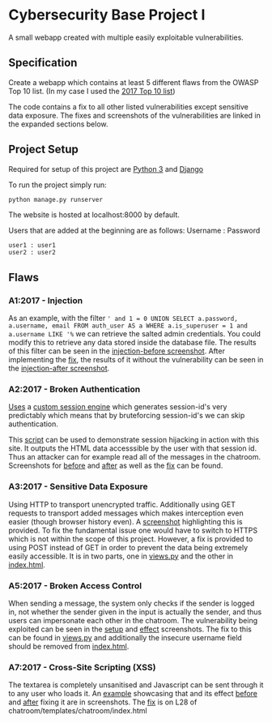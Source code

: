 # Cybersecurity Base Project I
A small webapp created with multiple easily exploitable vulnerabilities.

## Specification
Create a webapp which contains at least 5 different flaws from the OWASP Top 10 list. (In my case I used the [2017 Top 10 list](https://raw.githubusercontent.com/OWASP/Top10/master/2017/OWASP%20Top%2010-2017%20(en).pdf))

The code contains a fix to all other listed vulnerabilities except sensitive data exposure. The fixes and screenshots of the vulnerabilities are linked in the expanded sections below.

## Project Setup
Required for setup of this project are [Python 3](https://www.python.org/downloads/) and [Django](https://pypi.org/project/Django/)

To run the project simply run:

```python
python manage.py runserver
```

The website is hosted at localhost:8000 by default.

Users that are added at the beginning are as follows:
Username : Password
```
user1 : user1
user2 : user2
```

## Flaws
### A1:2017 - Injection

As an example, with the filter ```' and 1 = 0 UNION SELECT a.password, a.username, email FROM auth_user AS a WHERE a.is_superuser = 1 and a.username LIKE '%``` we can retrieve the salted admin credentials. You could modify this to retrieve any data stored inside the database file. The results of this filter can be seen in the 
[injection-before screenshot](https://github.com/Kivi-Vuorilehto/cyberserc_project_25/blob/main/screenshots/injection-before.png). 
After implementing the [fix](https://github.com/Kivi-Vuorilehto/cyberserc_project_25/blob/4b0c7becc3cf44c299af844c57e89045d91e4bc8/chatroom/views.py#L24), the results of it without the vulnerability can be seen in the 
[injection-after screenshot](https://github.com/Kivi-Vuorilehto/cyberserc_project_25/blob/main/screenshots/injection-after.png).

### A2:2017 - Broken Authentication
[Uses](https://github.com/Kivi-Vuorilehto/cyberserc_project_25/blob/4b0c7becc3cf44c299af844c57e89045d91e4bc8/baseproject/settings.py#L77) a 
[custom session engine](https://github.com/Kivi-Vuorilehto/cyberserc_project_25/blob/main/baseproject/simplesession.py)
which generates session-id's very predictably which means that by bruteforcing session-id's we can skip authentication.

This [script](https://github.com/Kivi-Vuorilehto/cyberserc_project_25/blob/main/session_hijack/sessionhijack.py) can be used to demonstrate session hijacking in action with this site. It outputs the HTML data accesssible by the user with that session id. Thus an attacker can for example read all of the messages in the chatroom. Screenshots for 
[before](https://github.com/Kivi-Vuorilehto/cyberserc_project_25/blob/main/screenshots/sessionhijacking-before.png) and 
[after](https://github.com/Kivi-Vuorilehto/cyberserc_project_25/blob/main/screenshots/sessionhijacking-after.png) as well as the 
[fix](https://github.com/Kivi-Vuorilehto/cyberserc_project_25/blob/4b0c7becc3cf44c299af844c57e89045d91e4bc8/baseproject/settings.py#L76) can be found.


### A3:2017 - Sensitive Data Exposure
Using HTTP to transport unencrypted traffic. Additionally using GET requests to transport added messages which makes interception even easier (though browser history even).
A [screenshot](https://github.com/Kivi-Vuorilehto/cyberserc_project_25/blob/main/screenshots/insecure_data_transmission.png) highlighting this is provided.
To fix the fundamental issue one would have to switch to HTTPS which is not within the scope of this project. However, a fix is provided to using POST instead of GET in order to prevent the data being extremely easily accessible. It is in two parts, one in [views.py](https://github.com/Kivi-Vuorilehto/cyberserc_project_25/blob/4b0c7becc3cf44c299af844c57e89045d91e4bc8/chatroom/views.py#L63) and the other in 
[index.html](https://github.com/Kivi-Vuorilehto/cyberserc_project_25/blob/4b0c7becc3cf44c299af844c57e89045d91e4bc8/chatroom/templates/chatroom/index.html#L42).


### A5:2017 - Broken Access Control
When sending a message, the system only checks if the sender is logged in, not whether the sender given in the input is actually the sender, and thus users can impersonate each other in the chatroom. The vulnerability being exploited can be seen in the [setup](https://github.com/Kivi-Vuorilehto/cyberserc_project_25/blob/main/screenshots/broken-access_control-before-exploit.png) and [effect](https://github.com/Kivi-Vuorilehto/cyberserc_project_25/blob/main/screenshots/broken-access-control-before-effect.png) screenshots.
The fix to this can be found in [views.py](https://github.com/Kivi-Vuorilehto/cyberserc_project_25/blob/4b0c7becc3cf44c299af844c57e89045d91e4bc8/chatroom/views.py#L65) and additionally the insecure username field should be removed from [index.html](https://github.com/Kivi-Vuorilehto/cyberserc_project_25/blob/4b0c7becc3cf44c299af844c57e89045d91e4bc8/chatroom/templates/chatroom/index.html#L44).


### A7:2017 - Cross-Site Scripting (XSS)
The textarea is completely unsanitised and Javascript can be sent through it to any user who loads it. An [example](https://github.com/Kivi-Vuorilehto/cyberserc_project_25/blob/main/screenshots/xss-before-exploit.png) showcasing that and its effect 
[before](https://github.com/Kivi-Vuorilehto/cyberserc_project_25/blob/main/screenshots/xss-before-effect.png) and 
[after](https://github.com/Kivi-Vuorilehto/cyberserc_project_25/blob/main/screenshots/xss-after.png) fixing it are in screenshots.
The [fix](https://github.com/Kivi-Vuorilehto/cyberserc_project_25/blob/4b0c7becc3cf44c299af844c57e89045d91e4bc8/chatroom/templates/chatroom/index.html#L28) is on L28 of chatroom/templates/chatroom/index.html
